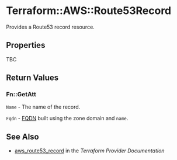 # Terraform::AWS::Route53Record

Provides a Route53 record resource.

## Properties

TBC

## Return Values

### Fn::GetAtt

`Name` - The name of the record.

`Fqdn` - [FQDN](https://en.wikipedia.org/wiki/Fully_qualified_domain_name) built using the zone domain and `name`.

## See Also

* [aws_route53_record](https://www.terraform.io/docs/providers/aws/r/route53_record.html) in the _Terraform Provider Documentation_